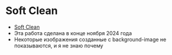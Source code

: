 # Soft Clean
- [Soft Clean](https://iwadi.github.io/SoftClean/)
- Эта работа сделана в конце ноября 2024 года
- Некоторые изображения созданные с background-image не показываются, и я не знаю почему
